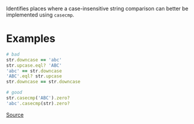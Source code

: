 
Identifies places where a case-insensitive string comparison
can better be implemented using `casecmp`.

# Examples

```ruby
# bad
str.downcase == 'abc'
str.upcase.eql? 'ABC'
'abc' == str.downcase
'ABC'.eql? str.upcase
str.downcase == str.downcase

# good
str.casecmp('ABC').zero?
'abc'.casecmp(str).zero?
```

[Source](http://www.rubydoc.info/gems/rubocop/RuboCop/Cop/Performance/Casecmp)
